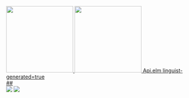 <div>
  <a href="https://github.com/pedromedina19">
  <img height="180em" src="https://github-readme-stats.vercel.app/api?username=pedromedina19&show_icons=true&theme=dark&include_all_commits=true&count_private=true"/>
  <img height="180em" src="https://github-readme-stats.vercel.app/api/top-langs/?username=pedromedina19&layout=compact&langs_count=7&theme=dark"/>
  Api.elm linguist-generated=true
</div>
##
<div> 
  <a href="https://www.instagram.com/pedromedina___" target="_blank"><img src="https://img.shields.io/badge/-Instagram-%23E4405F?style=for-the-badge&logo=instagram&logoColor=white" target="_blank"></a>
  <a href="https://www.linkedin.com/in/pedro-medina-967232219" target="_blank"><img src="https://img.shields.io/badge/-LinkedIn-%230077B5?style=for-the-badge&logo=linkedin&logoColor=white" target="_blank"></a> 
</div>
  

